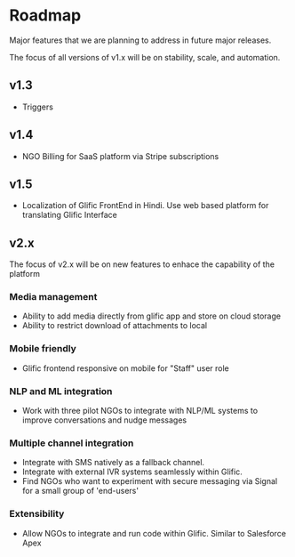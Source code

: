 # Roadmap
Major features that we are planning to address in future major releases.

The focus of all versions of v1.x will be on stability, scale, and automation.

## v1.3
- Triggers

## v1.4
- NGO Billing for SaaS platform via Stripe subscriptions

## v1.5
- Localization of Glific FrontEnd in Hindi. Use web based platform for translating Glific Interface


## v2.x

The focus of v2.x will be on new features to enhace the capability of the platform

### Media management
- Ability to add media directly from glific app and store on cloud storage
- Ability to restrict download of attachments to local

### Mobile friendly
- Glific frontend responsive on mobile for "Staff" user role

### NLP and ML integration
- Work with three pilot NGOs to integrate with NLP/ML systems to improve conversations and nudge messages

### Multiple channel integration
- Integrate with SMS natively as a fallback channel.
- Integrate with external IVR systems seamlessly within Glific.
- Find NGOs who want to experiment with secure messaging via Signal for a small group of 'end-users'

### Extensibility
- Allow NGOs to integrate and run code within Glific. Similar to Salesforce Apex
